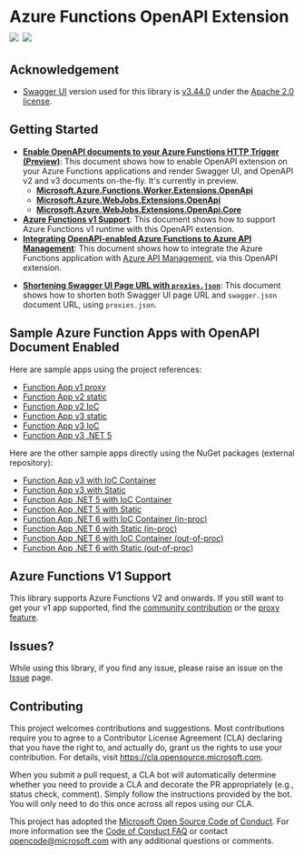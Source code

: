 # Azure Functions OpenAPI Extension [![](https://img.shields.io/nuget/dt/Microsoft.Azure.WebJobs.Extensions.OpenApi.svg)](https://www.nuget.org/packages/Microsoft.Azure.WebJobs.Extensions.OpenApi/) [![](https://img.shields.io/nuget/v/Microsoft.Azure.WebJobs.Extensions.OpenApi.svg)](https://www.nuget.org/packages/Microsoft.Azure.WebJobs.Extensions.OpenApi/) #

## Acknowledgement ##

* [Swagger UI](https://github.com/swagger-api/swagger-ui) version used for this library is [v3.44.0](https://github.com/swagger-api/swagger-ui/releases/tag/v3.44.0) under the [Apache 2.0 license](https://opensource.org/licenses/Apache-2.0).


## Getting Started ##

* [**Enable OpenAPI documents to your Azure Functions HTTP Trigger (Preview)**](docs/enable-open-api-endpoints.md): This document shows how to enable OpenAPI extension on your Azure Functions applications and render Swagger UI, and OpenAPI v2 and v3 documents on-the-fly. It's currently in preview.
  * [**Microsoft.Azure.Functions.Worker.Extensions.OpenApi**](docs/openapi-out-of-proc.md)
  * [**Microsoft.Azure.WebJobs.Extensions.OpenApi**](docs/openapi-in-proc.md)
  * [**Microsoft.Azure.WebJobs.Extensions.OpenApi.Core**](docs/openapi-core.md)
* [**Azure Functions v1 Support**](docs/azure-functions-v1-support.md): This document shows how to support Azure Functions v1 runtime with this OpenAPI extension.
* [**Integrating OpenAPI-enabled Azure Functions to Azure API Management**](docs/integrate-with-apim.md): This document shows how to integrate the Azure Functions application with [Azure API Management](https://docs.microsoft.com/azure/api-management/api-management-key-concepts?WT.mc_id=dotnet_0000_juyoo), via this OpenAPI extension.
<!-- * [**Integrating OpenAPI-enabled Azure Functions to Power Platform**](docs/integrate-with-powerplatform.md): This document shows how to integrate the Azure Functions application with [Power Platform](https://powerplatform.microsoft.com/?WT.mc_id=dotnet_0000_juyoo), via this OpenAPI extension. -->
* [**Shortening Swagger UI Page URL with `proxies.json`**](docs/shortening-swagger-ui-page-url.md): This document shows how to shorten both Swagger UI page URL and `swagger.json` document URL, using `proxies.json`.


## Sample Azure Function Apps with OpenAPI Document Enabled ##

Here are sample apps using the project references:

* [Function App v1 proxy](samples/Microsoft.Azure.WebJobs.Extensions.OpenApi.FunctionApp.V1Proxy)
* [Function App v2 static](samples/Microsoft.Azure.WebJobs.Extensions.OpenApi.FunctionApp.V2Static)
* [Function App v2 IoC](samples/Microsoft.Azure.WebJobs.Extensions.OpenApi.FunctionApp.V2IoC)
* [Function App v3 static](samples/Microsoft.Azure.WebJobs.Extensions.OpenApi.FunctionApp.V3Static)
* [Function App v3 IoC](samples/Microsoft.Azure.WebJobs.Extensions.OpenApi.FunctionApp.V3IoC)
* [Function App v3 .NET 5](samples/Microsoft.Azure.Functions.Worker.Extensions.OpenApi.FunctionApp.V3Net5)

Here are the other sample apps directly using the NuGet packages (external repository):

* [Function App v3 with IoC Container](https://github.com/justinyoo/azfunc-openapi-dotnet/tree/main/NetCoreApp31.FunctionApp.IoC)
* [Function App v3 with Static](https://github.com/justinyoo/azfunc-openapi-dotnet/tree/main/NetCoreApp31.FunctionApp.Static)
* [Function App .NET 5 with IoC Container](https://github.com/justinyoo/azfunc-openapi-dotnet/tree/main/Net50.FunctionApp.IoC)
* [Function App .NET 5 with Static](https://github.com/justinyoo/azfunc-openapi-dotnet/tree/main/Net50.FunctionApp.Static)
* [Function App .NET 6 with IoC Container (in-proc)](https://github.com/justinyoo/azfunc-openapi-dotnet/tree/main/Net60.FunctionApp.InProc.IoC)
* [Function App .NET 6 with Static (in-proc)](https://github.com/justinyoo/azfunc-openapi-dotnet/tree/main/Net60.FunctionApp.InProc.Static)
* [Function App .NET 6 with IoC Container (out-of-proc)](https://github.com/justinyoo/azfunc-openapi-dotnet/tree/main/Net60.FunctionApp.OutOfProc.IoC)
* [Function App .NET 6 with Static (out-of-proc)](https://github.com/justinyoo/azfunc-openapi-dotnet/tree/main/Net60.FunctionApp.OutOfProc.Static)


## Azure Functions V1 Support ##

This library supports Azure Functions V2 and onwards. If you still want to get your v1 app supported, find the [community contribution](https://github.com/aliencube/AzureFunctions.Extensions) or the [proxy feature](docs/azure-functions-v1-support.md).


## Issues? ##

While using this library, if you find any issue, please raise an issue on the [Issue](https://github.com/Azure/azure-functions-openapi-extension/issues) page.


## Contributing ##

This project welcomes contributions and suggestions.  Most contributions require you to agree to a
Contributor License Agreement (CLA) declaring that you have the right to, and actually do, grant us
the rights to use your contribution. For details, visit https://cla.opensource.microsoft.com.

When you submit a pull request, a CLA bot will automatically determine whether you need to provide
a CLA and decorate the PR appropriately (e.g., status check, comment). Simply follow the instructions
provided by the bot. You will only need to do this once across all repos using our CLA.

This project has adopted the [Microsoft Open Source Code of Conduct](https://opensource.microsoft.com/codeofconduct/).
For more information see the [Code of Conduct FAQ](https://opensource.microsoft.com/codeofconduct/faq/) or
contact [opencode@microsoft.com](mailto:opencode@microsoft.com) with any additional questions or comments.
